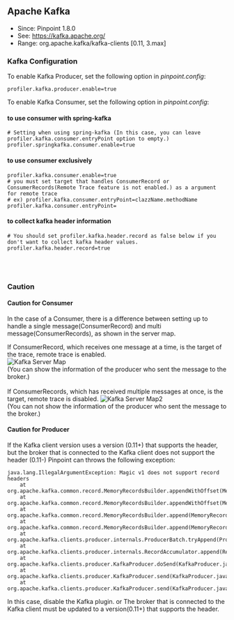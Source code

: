 ## Apache Kafka
* Since: Pinpoint 1.8.0
* See: https://kafka.apache.org/
* Range: org.apache.kafka/kafka-clients [0.11, 3.max]

### Kafka Configuration
To enable Kafka Producer, set the following option in *pinpoint.config*:
```
profiler.kafka.producer.enable=true
```

To enable Kafka Consumer, set the following option in *pinpoint.config*:

#### to use consumer with spring-kafka
```
# Setting when using spring-kafka (In this case, you can leave profiler.kafka.consumer.entryPoint option to empty.)
profiler.springkafka.consumer.enable=true
```

#### to use consumer  exclusively
```
profiler.kafka.consumer.enable=true
# you must set target that handles ConsumerRecord or ConsumerRecords(Remote Trace feature is not enabled.) as a argument for remote trace
# ex) profiler.kafka.consumer.entryPoint=clazzName.methodName
profiler.kafka.consumer.entryPoint=
```

#### to collect kafka header information
``` 
# You should set profiler.kafka.header.record as false below if you don't want to collect kafka header values.
profiler.kafka.header.record=true
```
<br><br>


### Caution 
#### Caution for Consumer 
In the case of a Consumer, 
there is a difference between setting up to handle a single message(ConsumerRecord) and multi message(ConsumerRecords), as shown in the server map. 

If ConsumerRecord, which receives one message at a time, is the target of the trace, remote trace is enabled.   
  ![Kafka Server Map](../../doc/images/plugin/kafka/servermap1.png)  
(You can show the information of the producer who sent the message to the broker.)
<br><br>
If ConsumerRecords, which has received multiple messages at once, is the target, remote trace is disabled. 
  ![Kafka Server Map2](../../doc/images/plugin/kafka/servermap2.png)  
(You can not show the information of the producer who sent the message to the broker.)


#### Caution for Producer
If the Kafka client version uses a version (0.11+) that supports the header, but the broker that is connected to the Kafka client does not support the header (0.11-) 
Pinpoint can throws the following exception:
```
java.lang.IllegalArgumentException: Magic v1 does not support record headers
	at org.apache.kafka.common.record.MemoryRecordsBuilder.appendWithOffset(MemoryRecordsBuilder.java:410)
	at org.apache.kafka.common.record.MemoryRecordsBuilder.appendWithOffset(MemoryRecordsBuilder.java:449)
	at org.apache.kafka.common.record.MemoryRecordsBuilder.append(MemoryRecordsBuilder.java:506)
	at org.apache.kafka.common.record.MemoryRecordsBuilder.append(MemoryRecordsBuilder.java:529)
	at org.apache.kafka.clients.producer.internals.ProducerBatch.tryAppend(ProducerBatch.java:107)
	at org.apache.kafka.clients.producer.internals.RecordAccumulator.append(RecordAccumulator.java:223)
	at org.apache.kafka.clients.producer.KafkaProducer.doSend(KafkaProducer.java:864)
	at org.apache.kafka.clients.producer.KafkaProducer.send(KafkaProducer.java:803)
	at org.apache.kafka.clients.producer.KafkaProducer.send(KafkaProducer.java:690)
```

In this case, disable the Kafka plugin.
or 
The broker that is connected to the Kafka client must be updated to a version(0.11+) that supports the header.
